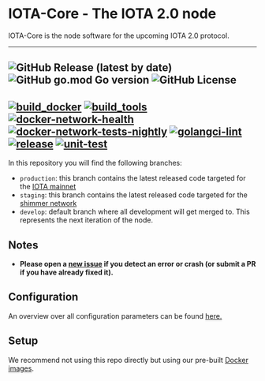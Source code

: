 # IOTA-Core - The IOTA 2.0 node

IOTA-Core is the node software for the upcoming IOTA 2.0 protocol.

---
![GitHub Release (latest by date)](https://img.shields.io/github/v/release/iotaledger/iota-core)
![GitHub go.mod Go version](https://img.shields.io/github/go-mod/go-version/iotaledger/iota-core)
![GitHub License](https://img.shields.io/github/license/iotaledger/iota-core)
---
[![build_docker](https://github.com/iotaledger/iota-core/actions/workflows/build_docker.yml/badge.svg)](https://github.com/iotaledger/iota-core/actions/workflows/build_docker.yml)
[![build_tools](https://github.com/iotaledger/iota-core/actions/workflows/build_tools.yml/badge.svg)](https://github.com/iotaledger/iota-core/actions/workflows/build_tools.yml)
[![docker-network-health](https://github.com/iotaledger/iota-core/actions/workflows/docker-network-health.yml/badge.svg)](https://github.com/iotaledger/iota-core/actions/workflows/docker-network-health.yml)
[![docker-network-tests-nightly](https://github.com/iotaledger/iota-core/actions/workflows/docker-network-tests-nightly.yml/badge.svg)](https://github.com/iotaledger/iota-core/actions/workflows/docker-network-tests-nightly.yml)
[![golangci-lint](https://github.com/iotaledger/iota-core/actions/workflows/golangci-lint.yml/badge.svg)](https://github.com/iotaledger/iota-core/actions/workflows/golangci-lint.yml)
[![release](https://github.com/iotaledger/iota-core/actions/workflows/release.yml/badge.svg)](https://github.com/iotaledger/iota-core/actions/workflows/release.yml)
[![unit-test](https://github.com/iotaledger/iota-core/actions/workflows/unit-test.yml/badge.svg)](https://github.com/iotaledger/iota-core/actions/workflows/unit-test.yml)
---

In this repository you will find the following branches:

- `production`: this branch contains the latest released code targeted for the [IOTA mainnet](https://iota.org)
- `staging`: this branch contains the latest released code targeted for the [shimmer network](https://shimmer.network)
- `develop`: default branch where all development will get merged to. This represents the next iteration of the node.

## Notes

- **Please open a [new issue](https://github.com/iotaledger/iota-core/issues/new) if you detect an error or crash (or submit a PR if you have already fixed it).**

## Configuration

An overview over all configuration parameters can be found [here.](documentation/configuration.md)

## Setup
We recommend not using this repo directly but using our pre-built [Docker images](https://hub.docker.com/r/iotaledger/iota-core).
